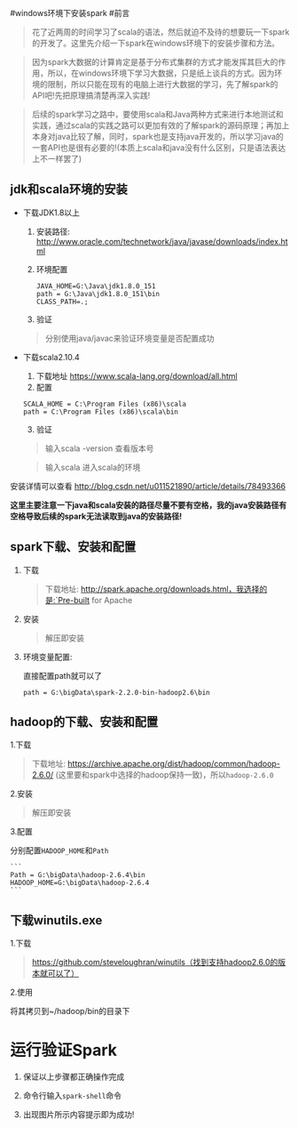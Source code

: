 #windows环境下安装spark
#前言

> 花了近两周的时间学习了scala的语法，然后就迫不及待的想要玩一下spark的开发了。这里先介绍一下spark在windows环境下的安装步骤和方法。

> 因为spark大数据的计算肯定是基于分布式集群的方式才能发挥其巨大的作用，所以，在windows环境下学习大数据，只是纸上谈兵的方式。因为环境的限制，所以只能在现有的电脑上进行大数据的学习，先了解spark的API吧!先把原理搞清楚再深入实践!

> 后续的spark学习之路中，要使用scala和Java两种方式来进行本地测试和实践，通过scala的实践之路可以更加有效的了解spark的源码原理；再加上本身对java比较了解，同时，spark也是支持java开发的，所以学习java的一套API也是很有必要的!(本质上scala和java没有什么区别，只是语法表达上不一样罢了)

## jdk和scala环境的安装

* 下载JDK1.8以上

	1. 安装路径: http://www.oracle.com/technetwork/java/javase/downloads/index.html
	
	2. 环境配置
	
		```
		JAVA_HOME=G:\Java\jdk1.8.0_151
		path = G:\Java\jdk1.8.0_151\bin
		CLASS_PATH=.;
		``` 
	
	3. 验证
	
		
	> 分别使用java/javac来验证环境变量是否配置成功

* 下载scala2.10.4
	
	1. 下载地址 https://www.scala-lang.org/download/all.html
    2.  配置
    
	```
	SCALA_HOME = C:\Program Files (x86)\scala
	path = C:\Program Files (x86)\scala\bin
	```
    3.  验证
    
	> 输入scala -version 查看版本号
    
	> 输入scala 进入scala的环境
    
安装详情可以查看
http://blog.csdn.net/u011521890/article/details/78493366

**这里主要注意一下java和scala安装的路径尽量不要有空格，我的java安装路径有空格导致后续的spark无法读取到java的安装路径!**

## spark下载、安装和配置

 1. 下载

	> 下载地址: http://spark.apache.org/downloads.html，我选择的是:`Pre-built for Apache
 
 2. 安装
 	> 解压即安装
 	
 3. 环境变量配置:
	
	直接配置path就可以了

	```
	path = G:\bigData\spark-2.2.0-bin-hadoop2.6\bin
	```

## hadoop的下载、安装和配置

 1.下载

> 下载地址: https://archive.apache.org/dist/hadoop/common/hadoop-2.6.0/ (这里要和spark中选择的hadoop保持一致)，所以`hadoop-2.6.0`

 2.安装

> 解压即安装

 3.配置

分别配置`HADOOP_HOME`和`Path`

	```
	Path = G:\bigData\hadoop-2.6.4\bin
	HADOOP_HOME=G:\bigData\hadoop-2.6.4
	``` 

## 下载winutils.exe

1.下载
 > https://github.com/steveloughran/winutils（找到支持hadoop2.6.0的版本就可以了）
 
2.使用
  
 将其拷贝到~/hadoop/bin的目录下

# 运行验证Spark

1. 保证以上步骤都正确操作完成

2. 命令行输入`spark-shell`命令

3. 出现图片所示内容提示即为成功!



